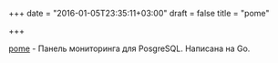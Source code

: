 +++
date = "2016-01-05T23:35:11+03:00"
draft = false
title = "pome"

+++

<p><a href="https://github.com/rach/pome">pome</a>&nbsp;- Панель мониторинга для&nbsp;PosgreSQL. Написана на Go.</p>

